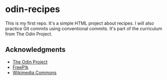 # odin-recipes

This is my first repo. It's a simple HTML project about recipes.
I will also practice Git commits using conventional commits. 
It's part of the curriculum from The Odin Project.

## Acknowledgments

* [The Odin Project](https://www.theodinproject.com/dashboard)
* [FreeP!k](https://www.freepik.com/)
* [Wikimedia Commons](https://commons.wikimedia.org/wiki/Main_Page)

